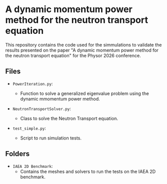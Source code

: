 # A dynamic momentum power method for the neutron transport equation

This repository contains the code used for the simmulations to validate the results presented on the paper "A dynamic momentum power method for the neutron transport equation" for the Physor 2026 conference.

## Files

* ```PowerIteration.py```:
    - Function to solve a generalized eigenvalue problem using the dynamic mmomentum power method.

* ```NeutronTransportSolver.py```:
    - Class to solve the Neutron Transport equation.

* ```test_simple.py```:
    - Script to run simulation tests.

## Folders

* ```IAEA 2D Benchmark```: 
    - Contains the meshes and solvers to run the tests on the IAEA 2D benchmark. 
